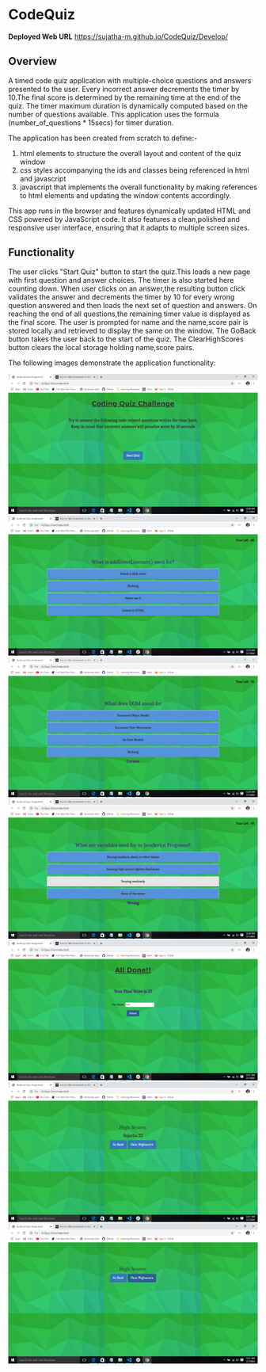 # CodeQuiz

**Deployed Web URL**
https://sujatha-m.github.io/CodeQuiz/Develop/

## Overview 
A timed code quiz application with multiple-choice questions and answers presented to the user.
Every incorrect answer decrements the timer by 10.The final score is determined by the remaining time at 
the end of the quiz.
The timer maximum duration is dynamically computed based on the number of questions available.
This application uses the formula (number_of_questions * 15secs) for timer duration.

The application has been created from scratch to define:- 
1. html elements to structure the overall layout and content of the quiz window
2. css styles accompanying the ids and classes being referenced in html and javascript
3. javascript that implements the overall functionality by making references to html 
   elements and updating the window contents accordingly. 

This app runs in the browser and features dynamically updated HTML and CSS powered by JavaScript code. 
It also features a clean,polished 
and responsive user interface, ensuring that it adapts to multiple screen sizes.

## Functionality
The user clicks "Start Quiz" button to start the quiz.This loads a new page with first question and answer choices.
The timer is also started here counting down.
When user clicks on an answer,the resulting button click validates the answer and decrements the timer by 10 for
every wrong question answered and then loads the next set of question and answers.
On reaching the end of all questions,the remaining timer value is displayed as the final score.
The user is prompted for name and the name,score pair is stored locally and retrieved to display the same on the window.
The GoBack button takes the user back to the start of the quiz.
The ClearHighScores button clears the local storage holding name,score pairs.

The following images demonstrate the application functionality:

![Quiz Start](./Assets/Screenshot1.png)
![Begin Questions & Timer](./Assets/Screenshot2.png)
![Correct Answer](./Assets/Screenshot3.png)
![Wrong Answer](./Assets/Screenshot4.png)
![Quiz Ended with score](./Assets/Screenshot5.png)
![Score with name](./Assets/Screenshot6.png)
![GoBack & ClearHighScore buttons](./Assets/Screenshot7.png)

